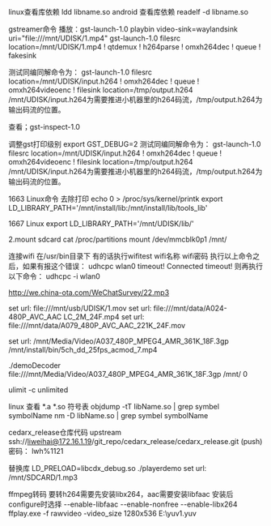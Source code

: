 linux查看库依赖
ldd libname.so
android 查看库依赖
readelf -d libname.so


gstreamer命令
播放：gst-launch-1.0 playbin video-sink=waylandsink uri="file:///mnt/UDISK/1.mp4"
    gst-launch-1.0 filesrc location=/mnt/UDISK/1.mp4 ! qtdemux ! h264parse ! omxh264dec ! queue ! fakesink
	
测试同编同解命令为：
    gst-launch-1.0 filesrc location=/mnt/UDISK/input.h264 ! omxh264dec ! queue ! omxh264videoenc ! filesink location=/tmp/output.h264
    /mnt/UDISK/input.h264为需要推进小机器里的h264码流，/tmp/output.h264为输出码流的位置。
	
查看；gst-inspect-1.0

调整gst打印级别
export  GST_DEBUG=2
测试同编同解命令为：
    gst-launch-1.0 filesrc location=/mnt/UDISK/input.h264 ! omxh264dec ! queue ! omxh264videoenc ! filesink location=/tmp/output.h264
    /mnt/UDISK/input.h264为需要推进小机器里的h264码流，/tmp/output.h264为输出码流的位置。


1663 Linux命令
去除打印
echo 0 > /proc/sys/kernel/printk
export LD_LIBRARY_PATH='/mnt/install/lib:/mnt/install/lib/tools_lib'

1667 Linux
export LD_LIBRARY_PATH='/mnt/UDISK/lib/'

2.mount sdcard
cat /proc/partitions 
mount /dev/mmcblk0p1 /mnt/

连接wifi
在/usr/bin目录下
有的话执行wifitest wifi名称 wifi密码
执行以上命令之后，如果有报这个错误：
udhcpc wlan0 timeout!
Connected timeout!
则再执行以下命令：
udhcpc -i wlan0 


http://we.china-ota.com/WeChatSurvey/22.mp3

set url: file:///mnt/usb/UDISK/1.mov
set url: file:///mnt/data/A024-480P_AVC_AAC LC_2M_24F.mp4
set url: file:///mnt/data/A079_480P_AVC_AAC_221K_24F.mov

set url: /mnt/Media/Video/A037_480P_MPEG4_AMR_361K_18F.3gp
/mnt/install/bin/5ch_dd_25fps_acmod_7.mp4

./demoDecoder file:///mnt/Media/Video/A037_480P_MPEG4_AMR_361K_18F.3gp /mnt/ 0


ulimit -c unlimited

linux 查看 *.a *.so 符号表
objdump -tT libName.so | grep symbel symbolName
nm -D libName.so | grep symbel symbolName


cedarx_release仓库代码
upstream        ssh://liweihai@172.16.1.19/git_repo/cedarx_release/cedarx_release.git (push)
密码： lwh%1121

替换库
LD_PRELOAD=libcdx_debug.so ./playerdemo
set url: /mnt/SDCARD/1.mp3





ffmpeg转码
要转h264需要先安装libx264，aac需要安装libfaac
安装后configure时选择 --enable-libfaac --enable-nonfree --enable-libx264
ffplay.exe -f rawvideo -video_size 1280x536 E:\yuv1.yuv


 
 
 
 
 
 
